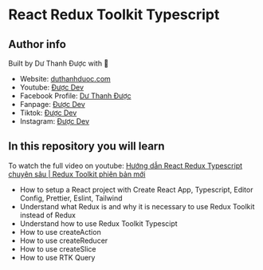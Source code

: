 # React Redux Toolkit Typescript

## Author info

Built by Dư Thanh Được with 💓

- Website: [duthanhduoc.com](https://duthanhduoc.com)
- Youtube: [Được Dev](https://www.youtube.com/channel/UCPTXoUNn3frLh8_jI1gAsBA)
- Facebook Profile: [Dư Thanh Được](https://www.facebook.com/duthanhduoc/)
- Fanpage: [Được Dev](https://www.facebook.com/duocdevofficial)
- Tiktok: [Được Dev](https://www.tiktok.com/@duocdev)
- Instagram: [Được Dev](https://www.instagram.com/duocdev/)

## In this repository you will learn

To watch the full video on youtube: [Hướng dẫn React Redux Typescript chuyên sâu | Redux Toolkit phiên bản mới](https://www.youtube.com/playlist?list=PLFfVmM19UNqmDPV_8K6YjiBNXimQna6wW)

- How to setup a React project with Create React App, Typescript, Editor Config, Prettier, Eslint, Tailwind
- Understand what Redux is and why it is necessary to use Redux Toolkit instead of Redux
- Understand how to use Redux Toolkit Typescipt
- How to use createAction
- How to use createReducer
- How to use createSlice
- How to use RTK Query
